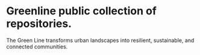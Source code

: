 # Greenline public collection of repositories.

The Green Line transforms urban landscapes into resilient, sustainable, and connected communities.
